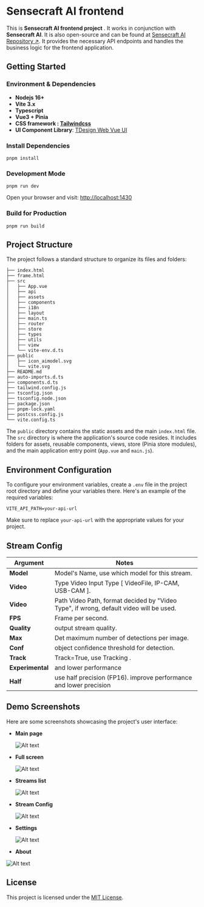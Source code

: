 # Sensecraft AI frontend

This is **Sensecraft AI frontend project** . It works in conjunction with **Sensecraft AI**. It is also open-source and can be found at [Sensecraft AI Repository ↗](). It provides the necessary API endpoints and handles the business logic for the frontend application.

## Getting Started

### Environment & Dependencies

- **Nodejs 16+**
- **Vite 3.x**
- **Typescript**
- **Vue3 + Pinia**
- **CSS framework : [Tailwindcss](https://tailwindcss.com/)**
- **UI Component Library**: [TDesign Web Vue UI](https://tdesign.tencent.com/vue/overview)

### Install Dependencies

`pnpm install`

### Development Mode

`pnpm run dev`

Open your browser and visit: [http://localhost:1430](http://localhost:1430)

### Build for Production

`pnpm run build`

## Project Structure

The project follows a standard structure to organize its files and folders:

```
├── index.html
├── frame.html
├── src
│   ├── App.vue
│   ├── api
│   ├── assets
│   ├── components
│   ├── i18n
│   ├── layout
│   ├── main.ts
│   ├── router
│   ├── store
│   ├── types
│   ├── utils
│   ├── view
│   └── vite-env.d.ts
├── public
│   ├── icon_aimodel.svg
│   └── vite.svg
├── README.md
├── auto-imports.d.ts
├── components.d.ts
├── tailwind.config.js
├── tsconfig.json
├── tsconfig.node.json
├── package.json
├── pnpm-lock.yaml
├── postcss.config.js
└── vite.config.ts
```

The `public` directory contains the static assets and the main `index.html` file. The `src` directory is where the application's source code resides. It includes folders for assets, reusable components, views, store (Pinia store modules), and the main application entry point (`App.vue` and `main.js`).

## Environment Configuration

To configure your environment variables, create a `.env` file in the project root directory and define your variables there. Here's an example of the required variables:

```
VITE_API_PATH=your-api-url
```

Make sure to replace `your-api-url` with the appropriate values for your project.

## Stream Config

| Argument         | Notes                                                                                  |
| ---------------- | -------------------------------------------------------------------------------------- |
| **Model**        | Model's Name, use which model for this stream.                                         |
| **Video**        | Type Video Input Type [ VideoFile, IP-CAM, USB-CAM ].                                  |
| **Video**        | Path Video Path, format decided by "Video Type", if wrong, default video will be used. |
| **FPS**          | Frame per second.                                                                      |
| **Quality**      | output stream quality.                                                                 |
| **Max**          | Det maximum number of detections per image.                                            |
| **Conf**         | object confidence threshold for detection.                                             |
| **Track**        | Track=True, use Tracking .                                                             |
| **Experimental** | and lower performance                                                                  |
| **Half**         | use half precision (FP16). improve performance and lower precision                     |

## Demo Screenshots

Here are some screenshots showcasing the project's user interface:

- **Main page**

  ![Alt text](screenshots/image-1.png)

- **Full screen**

  ![Alt text](screenshots/image-2.png)

- **Streams list**

  ![Alt text](screenshots/stream-list.png)

- **Stream Config**

  ![Alt text](screenshots/image-3.png)

- **Settings**

  ![Alt text](screenshots/image-4.png)

- **About**

![Alt text](image.png)

## License

This project is licensed under the [MIT License](LICENSE).
